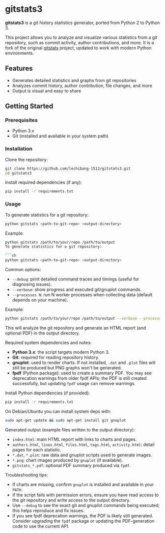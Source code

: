 # gitstats3

**gitstats3** is a git history statistics generator, ported from Python 2 to Python 3.

This project allows you to analyze and visualize various statistics from a git repository, such as commit activity, author contributions, and more. It is a fork of the original [gitstats](https://github.com/hoxu/gitstats) project, updated to work with modern Python environments.

## Features

- Generates detailed statistics and graphs from git repositories
- Analyzes commit history, author contribution, file changes, and more
- Output is visual and easy to share

## Getting Started

### Prerequisites

- Python 3.x
- Git (installed and available in your system path)

### Installation

Clone the repository:

```sh
git clone https://github.com/lechibang-1512/gitstats3.git
cd gitstats3
```

Install required dependencies (if any):

```sh
pip install -r requirements.txt
```

### Usage

To generate statistics for a git repository:

```sh
python gitstats <path-to-git-repo> <output-directory>
```

Example:

```sh
python gitstats /path/to/your/repo /path/to/output
To generate statistics for a git repository:

```sh
python gitstats <path-to-git-repo> <output-directory>
```

Common options:

- `--debug`: print detailed command traces and timings (useful for diagnosing issues).
- `--verbose`: show progress and executed git/gnuplot commands.
- `--processes N`: run N worker processes when collecting data (default depends on your machine).

Example:

```sh
python gitstats /path/to/your/repo /path/to/output --verbose --processes 4
```

This will analyze the git repository and generate an HTML report (and optional PDF) in the output directory.

Required system dependencies and notes:

- **Python 3.x**: the script targets modern Python 3.
- **Git**: required for reading repository history.
- **gnuplot**: used to render charts. If not installed, `.dat` and `.plot` files will still be produced but PNG graphs won't be generated.
- **fpdf** (Python package): used to create a summary PDF. You may see deprecation warnings from older fpdf APIs; the PDF is still created successfully, but updating `fpdf` usage can remove warnings.

Install Python dependencies (if provided):

```sh
pip install -r requirements.txt
```

On Debian/Ubuntu you can install system deps with:

```sh
sudo apt-get update && sudo apt-get install git gnuplot
```

Generated output (example files written to the output directory):

- `index.html`: main HTML report with links to charts and pages.
- `authors.html`, `lines.html`, `files.html`, `tags.html`, `activity.html`: detail pages for each statistic.
- `*.dat`, `*.plot`: raw data and gnuplot scripts used to generate images.
- `*.png`: chart images produced by `gnuplot` (if available).
- `gitstats_*.pdf`: optional PDF summary produced via `fpdf`.

Troubleshooting tips:

- If charts are missing, confirm `gnuplot` is installed and available in your `PATH`.
- If the script fails with permission errors, ensure you have read access to the git repository and write access to the output directory.
- Use `--debug` to see the exact git and gnuplot commands being executed; this helps reproduce and fix issues.
- If you see fpdf deprecation warnings, the PDF is likely still generated. Consider upgrading the `fpdf` package or updating the PDF-generation code to use the current API.
